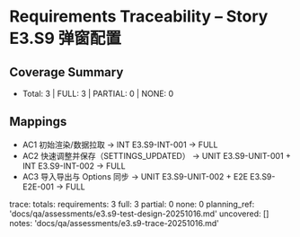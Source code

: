 # Requirements Traceability – Story E3.S9 弹窗配置

## Coverage Summary
- Total: 3 | FULL: 3 | PARTIAL: 0 | NONE: 0

## Mappings
- AC1 初始渲染/数据拉取 → INT E3.S9-INT-001 → FULL
- AC2 快速调整并保存（SETTINGS_UPDATED） → UNIT E3.S9-UNIT-001 + INT E3.S9-INT-002 → FULL
- AC3 导入导出与 Options 同步 → UNIT E3.S9-UNIT-002 + E2E E3.S9-E2E-001 → FULL

trace:
  totals:
    requirements: 3
    full: 3
    partial: 0
    none: 0
  planning_ref: 'docs/qa/assessments/e3.s9-test-design-20251016.md'
  uncovered: []
  notes: 'docs/qa/assessments/e3.s9-trace-20251016.md'
